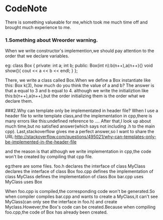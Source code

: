 # CodeNote
There is something valueable for me,which took me much time off and brought much experience to me.

### 1.Something about Wreorder warning.
When we write constructor's implemention,we should pay attention to the order that we declare variables.

eg:
class Box {
private:
    int a;
    int b;
public:
    Box(int n):b(n++),a(n++){}
    void show(){
        cout << a << b << endl;
    }
};

There, we write a class called Box.When we define a Box instantiate like this: Box k(3),
how much do you think the value of a and b?
The answer is that a equal to 3 and b equal to 4.
although we write the initializtion like this:b(n++),a(n++),but the order initializing them is the order what we declare them.

###2.Why can template only be implementated in header file?
When I use a header file to write template class,and the implementation in cpp,there is many errors like this:undefined reference to ....
After that,I look up about much time,but no satisfied answer(which says not including .h to the main cpp).
Last,stackoverflow gives me a perfect answer,so I want to share the URL:http://stackoverflow.com/questions/495021/why-can-templates-only-be-implemented-in-the-header-file

and the reason is that although we write implementation in cpp,the code won't be created by compiling that cpp file.

eg:there are some files.
foo.h
declares the interface of class MyClass<T>
declares the interface of class Box
foo.cpp
defines the implementation of class MyClass<T>
defines the implementation of class Box
bar.cpp
uses MyClass<int>
uses Box

When foo.cpp is compiled,the corresponding code won't be generated.So when compiler compiles bar.cpp and wants to create a MyClass<int>,it can't see MyClass<T>(can only see the interface in foo.h) and create Myclass<int>.However,the Box's code can be created.Because when compiling foo.cpp,the code of Box has already been created.
